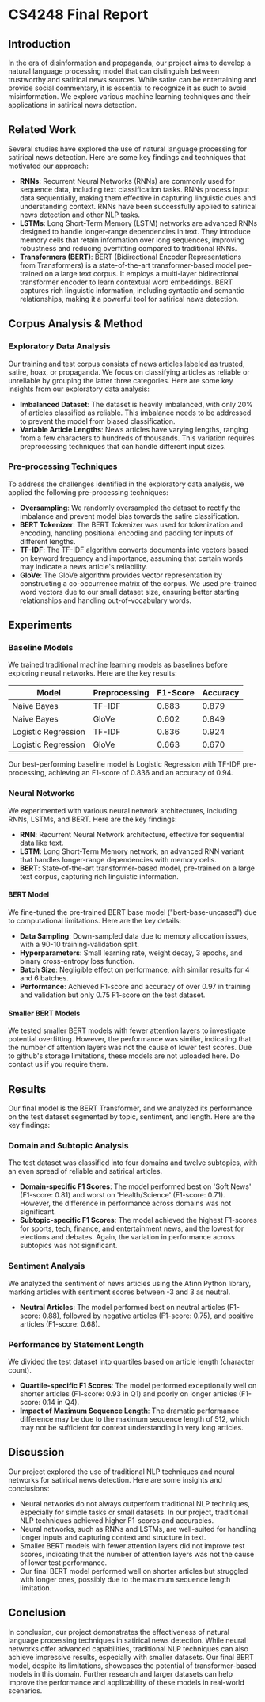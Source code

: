 # CS4248 Final Report

## Introduction

In the era of disinformation and propaganda, our project aims to develop a natural language processing model that can distinguish between trustworthy and satirical news sources. While satire can be entertaining and provide social commentary, it is essential to recognize it as such to avoid misinformation. We explore various machine learning techniques and their applications in satirical news detection.

## Related Work

Several studies have explored the use of natural language processing for satirical news detection. Here are some key findings and techniques that motivated our approach:

- **RNNs**: Recurrent Neural Networks (RNNs) are commonly used for sequence data, including text classification tasks. RNNs process input data sequentially, making them effective in capturing linguistic cues and understanding context. RNNs have been successfully applied to satirical news detection and other NLP tasks.
- **LSTMs**: Long Short-Term Memory (LSTM) networks are advanced RNNs designed to handle longer-range dependencies in text. They introduce memory cells that retain information over long sequences, improving robustness and reducing overfitting compared to traditional RNNs.
- **Transformers (BERT)**: BERT (Bidirectional Encoder Representations from Transformers) is a state-of-the-art transformer-based model pre-trained on a large text corpus. It employs a multi-layer bidirectional transformer encoder to learn contextual word embeddings. BERT captures rich linguistic information, including syntactic and semantic relationships, making it a powerful tool for satirical news detection.

## Corpus Analysis & Method

### Exploratory Data Analysis

Our training and test corpus consists of news articles labeled as trusted, satire, hoax, or propaganda. We focus on classifying articles as reliable or unreliable by grouping the latter three categories. Here are some key insights from our exploratory data analysis:

- **Imbalanced Dataset**: The dataset is heavily imbalanced, with only 20\% of articles classified as reliable. This imbalance needs to be addressed to prevent the model from biased classification.
- **Variable Article Lengths**: News articles have varying lengths, ranging from a few characters to hundreds of thousands. This variation requires preprocessing techniques that can handle different input sizes.

### Pre-processing Techniques

To address the challenges identified in the exploratory data analysis, we applied the following pre-processing techniques:

- **Oversampling**: We randomly oversampled the dataset to rectify the imbalance and prevent model bias towards the satire classification.
- **BERT Tokenizer**: The BERT Tokenizer was used for tokenization and encoding, handling positional encoding and padding for inputs of different lengths.
- **TF-IDF**: The TF-IDF algorithm converts documents into vectors based on keyword frequency and importance, assuming that certain words may indicate a news article's reliability.
- **GloVe**: The GloVe algorithm provides vector representation by constructing a co-occurrence matrix of the corpus. We used pre-trained word vectors due to our small dataset size, ensuring better starting relationships and handling out-of-vocabulary words.

## Experiments

### Baseline Models

We trained traditional machine learning models as baselines before exploring neural networks. Here are the key results:

| Model | Preprocessing | F1-Score | Accuracy |
| --- | --- | --- | --- |
| Naive Bayes | TF-IDF | 0.683 | 0.879 |
| Naive Bayes | GloVe | 0.602 | 0.849 |
| Logistic Regression | TF-IDF | 0.836 | 0.924 |
| Logistic Regression | GloVe | 0.663 | 0.670 |

Our best-performing baseline model is Logistic Regression with TF-IDF pre-processing, achieving an F1-score of 0.836 and an accuracy of 0.94.

### Neural Networks

We experimented with various neural network architectures, including RNNs, LSTMs, and BERT. Here are the key findings:

- **RNN**: Recurrent Neural Network architecture, effective for sequential data like text.
- **LSTM**: Long Short-Term Memory network, an advanced RNN variant that handles longer-range dependencies with memory cells.
- **BERT**: State-of-the-art transformer-based model, pre-trained on a large text corpus, capturing rich linguistic information.

#### BERT Model

We fine-tuned the pre-trained BERT base model ("bert-base-uncased") due to computational limitations. Here are the key details:

- **Data Sampling**: Down-sampled data due to memory allocation issues, with a 90-10 training-validation split.
- **Hyperparameters**: Small learning rate, weight decay, 3 epochs, and binary cross-entropy loss function.
- **Batch Size**: Negligible effect on performance, with similar results for 4 and 6 batches.
- **Performance**: Achieved F1-score and accuracy of over 0.97 in training and validation but only 0.75 F1-score on the test dataset.

#### Smaller BERT Models

We tested smaller BERT models with fewer attention layers to investigate potential overfitting. However, the performance was similar, indicating that the number of attention layers was not the cause of lower test scores. Due to github's storage limitations, these models are not uploaded here. Do contact us if you require them.

## Results

Our final model is the BERT Transformer, and we analyzed its performance on the test dataset segmented by topic, sentiment, and length. Here are the key findings:

### Domain and Subtopic Analysis

The test dataset was classified into four domains and twelve subtopics, with an even spread of reliable and satirical articles.

- **Domain-specific F1 Scores**: The model performed best on 'Soft News' (F1-score: 0.81) and worst on 'Health/Science' (F1-score: 0.71). However, the difference in performance across domains was not significant.
- **Subtopic-specific F1 Scores**: The model achieved the highest F1-scores for sports, tech, finance, and entertainment news, and the lowest for elections and debates. Again, the variation in performance across subtopics was not significant.

### Sentiment Analysis

We analyzed the sentiment of news articles using the Afinn Python library, marking articles with sentiment scores between -3 and 3 as neutral.

- **Neutral Articles**: The model performed best on neutral articles (F1-score: 0.88), followed by negative articles (F1-score: 0.75), and positive articles (F1-score: 0.68).

### Performance by Statement Length

We divided the test dataset into quartiles based on article length (character count).

- **Quartile-specific F1 Scores**: The model performed exceptionally well on shorter articles (F1-score: 0.93 in Q1) and poorly on longer articles (F1-score: 0.14 in Q4).
- **Impact of Maximum Sequence Length**: The dramatic performance difference may be due to the maximum sequence length of 512, which may not be sufficient for context understanding in very long articles.

## Discussion

Our project explored the use of traditional NLP techniques and neural networks for satirical news detection. Here are some insights and conclusions:

- Neural networks do not always outperform traditional NLP techniques, especially for simple tasks or small datasets. In our project, traditional NLP techniques achieved higher F1-scores and accuracies.
- Neural networks, such as RNNs and LSTMs, are well-suited for handling longer inputs and capturing context and structure in text.
- Smaller BERT models with fewer attention layers did not improve test scores, indicating that the number of attention layers was not the cause of lower test performance.
- Our final BERT model performed well on shorter articles but struggled with longer ones, possibly due to the maximum sequence length limitation.

## Conclusion

In conclusion, our project demonstrates the effectiveness of natural language processing techniques in satirical news detection. While neural networks offer advanced capabilities, traditional NLP techniques can also achieve impressive results, especially with smaller datasets. Our final BERT model, despite its limitations, showcases the potential of transformer-based models in this domain. Further research and larger datasets can help improve the performance and applicability of these models in real-world scenarios.
